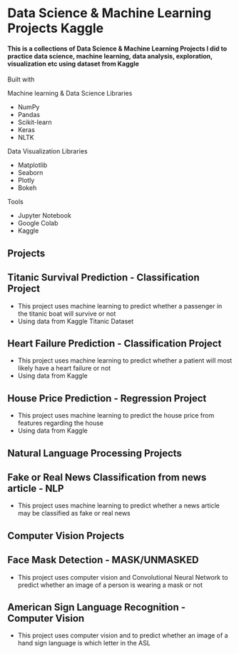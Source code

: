 # Data Science & Machine Learning Projects Kaggle

#### This is a collections of Data Science & Machine Learning Projects I did to practice data science, machine learning, data analysis, exploration, visualization etc using dataset from Kaggle


Built with

Machine learning & Data Science Libraries

* NumPy
* Pandas
* Scikit-learn
* Keras
* NLTK


Data Visualization Libraries

* Matplotlib
* Seaborn
* Plotly
* Bokeh

Tools

* Jupyter Notebook
* Google Colab
* Kaggle


## **Projects**

## **Titanic Survival Prediction - Classification Project**

* This project uses machine learning to predict whether a passenger in the titanic boat will survive or not 
* Using data from Kaggle Titanic Dataset

## **Heart Failure Prediction - Classification Project**

* This project uses machine learning to predict whether a patient will most likely have a heart failure or not
* Using data from Kaggle 

## **House Price Prediction - Regression Project**

* This project uses machine learning to predict the house price from features regarding the house
* Using data from Kaggle

## Natural Language Processing Projects

## **Fake or Real News Classification from news article - NLP**

* This project uses machine learning to predict whether a news article may be classified as fake or real news

## Computer Vision Projects

## **Face Mask Detection - MASK/UNMASKED**

* This project uses computer vision and Convolutional Neural Network to predict whether an image of a person is wearing a mask or not 

## **American Sign Language Recognition - Computer Vision**

* This project uses computer vision and  to predict whether an image of a hand sign language is which letter in the ASL 



